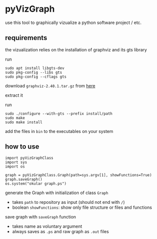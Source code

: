 # pyVizGraph

use this tool to graphically vizualize a python software project / etc.

## requirements

the vizualization relies on the installation of graphviz and its gts library

run
```
sudo apt install libgts-dev
sudo pkg-config --libs gts
sudo pkg-config --cflags gts
```
download `graphviz-2.40.1.tar.gz` from [here](https://www.graphviz.org/download/)

extract it

run
```
sudo ./configure --with-gts --prefix install/path
sudo make
sudo make install
```
add the files in `bin` to the executables on your system

## how to use
```
import pyVizGraphClass
import sys
import os

graph = pyVizGraphClass.Graph(path=sys.argv[1], showFunctions=True)
graph.saveGraph()
os.system("okular graph.ps")
```

generate the Graph with initialization of class `Graph`

* takes `path` to repository as input (should not end with `/`)
* boolean `showFunctions`: show only file structure or files and functions

save graph with `saveGraph` function
* takes name as voluntary argument
* always saves as `.ps` and raw graph as `.out` files



    
